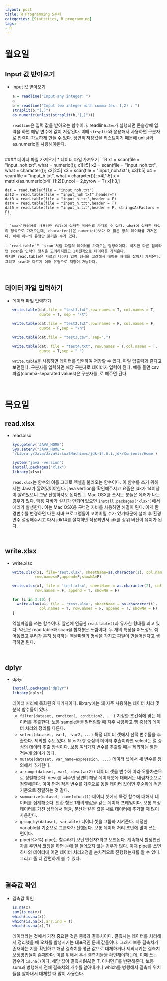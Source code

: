 ```yaml
---
layout: post
title: R Programming 5주차
categories: [Statistics, R programming]
tags:
- R
---
```

 


# 월요일
## Input 값 받아오기
* Input 값 받아오기
    ```R
    a = readline("Input any integer: ")
    a
    b = readline("Input two integer with comma (ex: 1,2) : ")
    strsplit(b,"[,]")
    as.numeric(unlist(strsplit(b,"[,]")))
    ```
    ```readline```은 입력 값을 받아오는 함수이다.
    readline코드가 실행되면 콘솔창에 입력을 하면 해당 변수에 값이 저장된다.
    이때 ```strsplit```와 응용해서 사용하면 구분자로 입력이 가능하게 만들 수 있다.
    당연히 저장값을 리스트이기 때문에 unlist와 as.numeric을 사용해야한다.
<br>
#### 데이터 파일 가져오기
* 데이터 파일 가져오기
    ```R
    x1 = scan(file = "input_noh.txt", what = numeric()); x1[1:5]
    x2 = scan(file = "input_noh.txt", what = character()); x2[2:5]
    x3 = scan(file = "input_noh.txt"); x3[1:5]
    x4 = scan(file = "input_h.txt", what = character()); x4[1:5]
    x = matrix(as.numeric(x4[-(1:2)]),ncol = 2,byrow = T)
    x[1:3,]

    dat = read.table(file = "input_noh.txt")
    dat2 = read.table(file = "input_noh.txt",header=T)
    dat3 = read.table(file = "input_h.txt",header = F)
    dat4 = read.table(file = "input_h.txt",header = T)
    dat5 = read.table(file = "input_h.txt",header = F, stringsAsFactors = F)
    ```

    - `scan`명령어를 사용하면 file에 입력한 데이터를 가져올 수 있다. what에 입력한 타입의 형식으로 가져오는데, character()은 numeric()보다 더 많은 양의 데이터를 가져온다. 이때 하나의 유형만 불러올 수가 있다.

    - `read.table`도 `scan`처럼 파일의 데이터를 가져오는 명령어이다. 하지만 다른 점이라면 scan은 입력의 형식을 고려하지않고 1차원적으로 데이터를 가져온다.
    하지만 read.table은 자료의 데이터 입력 형식을 고려해서 테이블 형태를 잡아서 가져온다. 그리고 scan과 다르게 여러 유형으로 저장이 가능하다.
<br>

## 데이터 파일 입력하기
* 데이터 파일 입력하기
    ```R
    write.table(dat,file = "test1.txt",row.names = T, col.names = T,
                quote = T, sep = "\t")

    write.table(dat,file = "test2.txt",row.names = F, col.names = F,
                quote = F,sep = "\n")

    write.table(dat,file = "test3.csv", sep=",")

    write.table(dat, file = "test4.txt", row.names = T,col.names = T,
                quote = T,sep = " ")
    ```
    `write.table`을 사용하면 데이터를 입력하여 저장할 수 있다. 파일 입출력과 같다고 보면된다.
    구분자를 입력하면 해당 구분자로 데이터가 입력이 된다.
    예를 들면 csv파일(comma-separated values)은 구분자를 ,로 해주면 된다.
<br>

# 목요일
## read.xlsx
* read.xlsx
    ```R
    Sys.getenv('JAVA_HOME')
    Sys.setenv("JAVA_HOME"=
    '/Library/Java/JavaVirtualMachines/jdk-14.0.1.jdk/Contents/Home')

    system("java -version")
    install.packages("xlsx")
    library(xlsx)
    ```
    ```read.xlsx```는 함수의 이름 그대로 엑셀을 불러오는 함수이다. 이 함수를 쓰기 위해서는 Java가 깔려있어야한다. java version을 확인해주시고 요즘은 jdk가 14이상이 깔려있으니 그냥 진행하셔도 된다만....
    Mac OSX를 쓰시는 분들은 에러가 나는 경우가 있다.
    맥용 자바가 설치가 안되어 있으면 ```install.packages("xlsx")```에서 에러가 발생한다.
    이는 Mac OSX용 구버전 자바를 사용하면 해결이 된다.
    이게 환경변수를 변경하면 다른 자바 프로그램들이 꼬여버릴 수가 있기때문에 설치 후 환경변수 설정해주시고 다시 jdk14를 설치하면 적용되면서 jdk를 상위 버전이 유지가 된다.  
<br>


## write.xlsx
* write.xlsx
    ```R
    write.xlsx(x1, file='test.xlsx', sheetName=as.character(1), col.names=T,
              row.names=F,append=F,showNA=F)

    write.xlsx(x1, file = 'test.xlsx', sheetName = as.character(2), col.names = T,
              row.names = F, append = T, showNA = F)

    for (i in 3:10) {
      write.xlsx(x1, file = 'test.xlsx', sheetName = as.character(i),
                col.names = T, row.names = F, append = T, showNA = F)
    }
    ```
    엑셀파일을 쓰는 함수이다. 앞선에 언급한 `read.table()`과 유사한 형태를 띄고 있다. 약간은 read.table과 scan을 합쳐놓은 느낌이다. 두 개의 특징을 어느정도 섞어놓았고 우리가 흔히 생각하는 엑셀파일의 형식을 가지고 파일이 만들어진다고 생각하면 된다.
<br>

## dplyr
* dplyr
    ```R
    install.packages("dplyr")
    library(dplyr)
    ```
    데이터 처리에 특화된 R 패키지이다. library에는 꽤 자주 사용하는 데이터 처리 및 분석 함수들이 있다.
    - `filter(dataset, conditon1, condition2, ...)`
    지정한 조건식에 맞는 데이터를 추출한다.
    보통 sample들을 필터링할 때 자주 사용하고 행 중심의 데이터 처리와 정리를 다룬다.
    - `select(dataset, var1, -var2, ...)`
    특정 데이터 셋에서 선택 변수들을 추출한다. 제외할 수도 있다.
    filter가 행 중심의 데이터 추출이라면 select는 열 중심의 데이터 추출 방식이다.
    보통 여러가지 변수를 추출할 때는 제외하는 열만 적는게 의미가 있다.
    - `mutate(dataset, var_name=expression, ...)`
    데이터 셋에서 새 변수를 정의해서 추가한다.
    - `arrange(dataset, var1, desc(var2))`
    데이터 셋을 변수에 따라 오름차순으로 정렬해준다. desc를 써주면 당연히 해당 데이터셋에 대해서는 내림차순으로 정렬해준다.
    아마 먼저 적은 변수를 기준으로 동일 데이터 값이면 후순위에 적은 기준으로 정렬하는 것 같다.
    - `summarize(dataset, name1=func())`
    데이터 셋에서 특정 함수에 대해서 데이터를 집계해준다.
    반환 형은 1개의 행값을 갖는 데이터 프레임이다.
    보통 특정 데이터를 가진 상태에서 평균, 분산과 같은 값을 새로 데이터에 추가할 때 많이 사용한다.
    - `group_by(dataset, variable)`
    데이터 셋을 그룹화 시켜준다. 지정한 variable을 기준으로 그룹화가 진행된다. 보통 데이터 처리 초반에 많이 쓰는 편이다.
    - pipe(%>%)
    pipe는 함수라기 보단 연산자?라고 보면된다.
    계속해서 할당연산자를 주면서 코딩을 하면 눈에 잘 들어오지 않는 경우가 많다.
    이때 pipe를 쓰면 하나의 데이터에 어떤 데이터 처리과정을 순차적으로 진행했는지를 알 수 있다. 그리고 좀 더 간편하게 볼 수 있다.
<br>

## 결측값 확인
* 결측값 확인
    ```R
    is.na(x)
    sum(is.na(x))
    which(is.na(x))
    which(is.na(x),arr.ind = T)
    which(is.na(x),T)
    ```
    데이터라는 것에서 가장 중요한 것은 중복과 결측치이다. 결측치는 데이터를 처리해서 정리했을 때 오차를 발생시키는 대표적인 문제 값들이다. 그래서 보통 결측치가 존재하는 지를 확인하고 해당 결측치를 평균 값으로 대체하거나 제외시키는 결측치 보정방법들이 존재한다.
    이를 위해서 우선 결측치들을 확인해야하는데, 이때 쓰는 함수가 `is.na()`이다. 해당 값이 결측치(NA)면 T, 아니면 F를 반환해준다.
    보통 sum과 병행해서 전체 결측치의 개수를 알아내거나 which를 병행해서 결측치 위치들을 알아내서 대체할 때 많이 사용한다.
